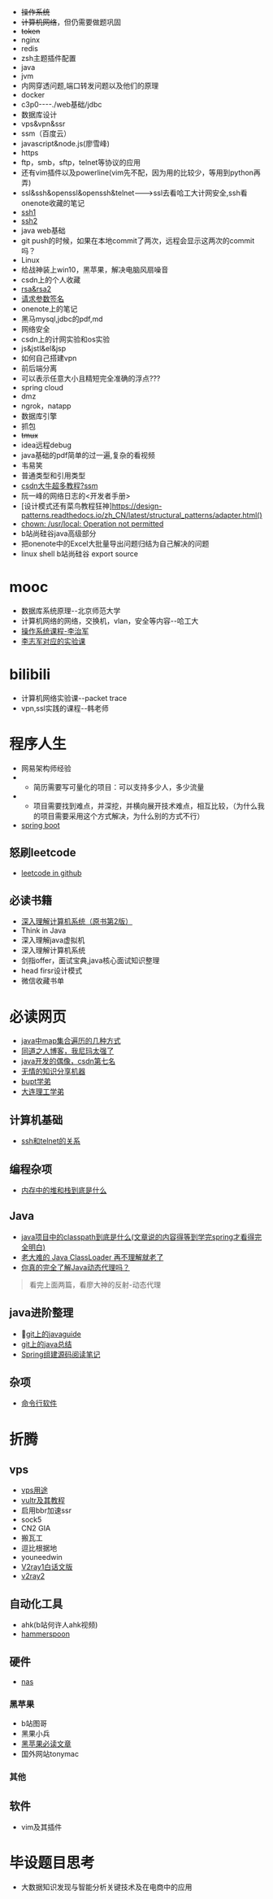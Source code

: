 - ~~操作系统~~
- ~~计算机网络~~，但仍需要做题巩固
- ~~token~~
- nginx
- redis
- zsh主题插件配置
- java
- jvm
- 内网穿透问题,端口转发问题以及他们的原理
- docker
- c3p0----./web基础/jdbc
- 数据库设计
- vps&vpn&ssr
- ssm（百度云）
- javascript&node.js(廖雪峰)
- https
- ftp，smb，sftp，telnet等协议的应用
- 还有vim插件以及powerline(vim先不配，因为用的比较少，等用到python再弄)
- ssl&ssh&openssl&openssh&telnet--->ssl去看哈工大计网安全,ssh看onenote收藏的笔记
- [ssh1](https://blog.51cto.com/13438667/2117175)
- [ssh2](https://blog.csdn.net/jdbdh/article/details/87383172)
- java web基础
- git push的时候，如果在本地commit了两次，远程会显示这两次的commit吗？
- Linux
- 给战神装上win10，黑苹果，解决电脑风扇噪音
- csdn上的个人收藏
- [rsa&rsa2](https://www.jianshu.com/p/288b3f3e91a5)
- [请求参数签名](https://blog.csdn.net/qq_15901351/article/details/80175169)
- onenote上的笔记
- 黑马mysql,jdbc的pdf,md
- 网络安全
- csdn上的计网实验和os实验
- js&jstl&el&jsp
- 如何自己搭建vpn
- 前后端分离
- 可以表示任意大小且精短完全准确的浮点???
- spring cloud
- dmz
- ngrok，natapp
- 数据库引擎
- 抓包
- ~~tmux~~
- idea远程debug
- java基础的pdf简单的过一遍,复杂的看视频
- 韦易笑
- 普通类型和引用类型
- [csdn大牛超多教程?ssm](https://blog.csdn.net/hellozpc/article/details/80878563)
- 阮一峰的网络日志的<开发者手册>
- [设计模式还有菜鸟教程狂神]https://design-patterns.readthedocs.io/zh_CN/latest/structural_patterns/adapter.html()
- [chown: /usr/local: Operation not permitted](https://tlanyan.me/chown-usr-local-operation-not-permitted/)
- b站尚硅谷java高级部分
- 把onenote中的Excel大批量导出问题归结为自己解决的问题
- linux shell b站尚硅谷 export source
# mooc
- 数据库系统原理--北京师范大学
- 计算机网络的网络，交换机，vlan，安全等内容--哈工大
- [操作系统课程-李治军](https://www.bilibili.com/video/BV1d4411v7u7?p=27)
- [李志军对应的实验课](https://www.shiyanlou.com/courses/115)
# bilibili
- 计算机网络实验课--packet trace
- vpn,ssl实践的课程--韩老师
# 程序人生
- 网易架构师经验
- - 简历需要写可量化的项目：可以支持多少人，多少流量
- - 项目需要找到难点，并深挖，并横向展开技术难点，相互比较，（为什么我的项目需要采用这个方式解决，为什么别的方式不行）
- [spring boot](http://springboot.fun/)
## 怒刷leetcode
- [leetcode in github](https://github.com/azl397985856/leetcode)
## 必读书籍
- [深入理解计算机系统（原书第2版）]()
- Think in Java
- 深入理解java虚拟机
- 深入理解计算机系统
- 剑指offer，面试宝典,java核心面试知识整理
- head firsr设计模式
- 微信收藏书单
# 必读网页
- [java中map集合遍历的几种方式](https://www.cnblogs.com/liangjing-yy/p/9019622.html)
- [同道之人博客，我尼玛太强了](https://sidian.live/)
- [java开发的偶像，csdn第七名](https://blog.csdn.net/ThinkWon/article/details/104903925)
- [无情的知识分享机器](https://www.cnblogs.com/f-ck-need-u/p/10482832.html)
- [bupt学弟](https://blog.csdn.net/qq_42859864/category_9524849.html)
- [大连理工学弟](https://blog.csdn.net/wq6ylg08/article/details/88798254)
## 计算机基础
- [ssh和telnet的关系](https://blog.csdn.net/weixin_42687598/article/details/81197793)
## 编程杂项
- [内存中的堆和栈到底是什么](jianshu.com/p/52b5a1879aa1)
##	Java
- [java项目中的classpath到底是什么(文章说的内容得等到学完spring才看得完全明白)](https://segmentfault.com/a/1190000015802324)
- [老大难的 Java ClassLoader 再不理解就老了](https://juejin.im/post/5c04892351882516e70dcc9b#heading-3)
- [你真的完全了解Java动态代理吗？](https://www.jianshu.com/p/95970b089360)
> 看完上面两篇，看廖大神的反射-动态代理
## java进阶整理
- [git上的javaguide](https://github.com/Snailclimb/JavaGuide#%E7%BD%91%E7%BB%9C)
- [git上的java总结](https://github.com/ZhongFuCheng3y/3y)
- [Spring组建源码阅读笔记](https://github.com/seaswalker/spring-analysis)
## 杂项
- [命令行软件](https://www.zhihu.com/question/59227720/answer/578875058)
# 折腾
## vps
- [vps用途](https://post.smzdm.com/p/566063/)
- [vultr及其教程](https://www.vultrblog.com/vultr-ss.html)
- 启用bbr加速ssr
- sock5
- CN2 GIA
- 搬瓦工
- 逗比根据地
- youneedwin
- [V2ray1白话文版](https://guide.v2fly.org/)
- [v2ray2](https://www.hijk.pw/centos-one-click-install-v2ray/)
## 自动化工具
- ahk(b站何许人ahk视频)
- [hammerspoon](https://sspai.com/post/53992)
## 硬件
- [nas](https://zhiyou.smzdm.com/member/5194745218/article/p5/)
### 黑苹果
- b站图哥
- 黑果小兵
- [黑苹果必读文章](https://post.smzdm.com/p/a78enm0g/)
- 国外网站tonymac
### 其他
## 软件
- vim及其插件
# 毕设题目思考
- 大数据知识发现与智能分析关键技术及在电商中的应用
